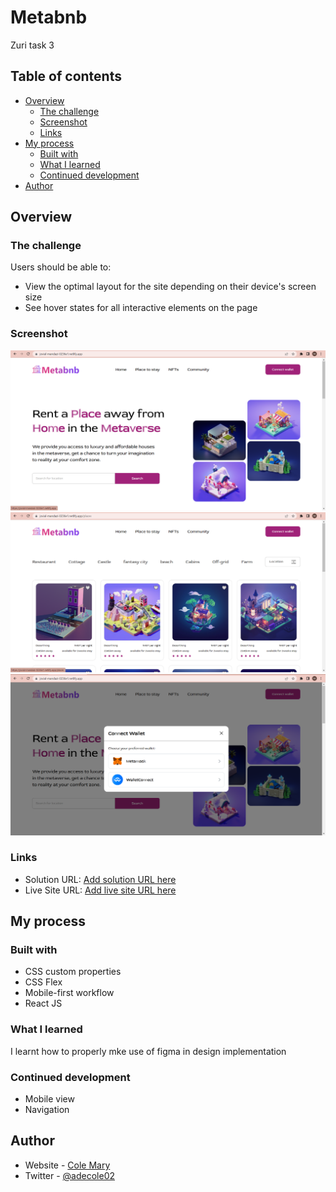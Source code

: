 # Metabnb
Zuri task 3

## Table of contents

- [Overview](#overview)
  - [The challenge](#the-challenge)
  - [Screenshot](#screenshot)
  - [Links](#links)
- [My process](#my-process)
  - [Built with](#built-with)
  - [What I learned](#what-i-learned)
  - [Continued development](#continued-development)
- [Author](#author)

## Overview

### The challenge

Users should be able to:

- View the optimal layout for the site depending on their device's screen size
- See hover states for all interactive elements on the page

### Screenshot

![](screenshoti1.png)
![](screenshoti2.png)
![](screenshoti3.png)

### Links

- Solution URL: [Add solution URL here](https://github.com/adebimpecole/personal-profile-phase-2.git)
- Live Site URL: [Add live site URL here](https://jovial-mandazi-0236e1.netlify.app/)

## My process

### Built with

- CSS custom properties
- CSS Flex
- Mobile-first workflow
- React JS

### What I learned

I learnt how to properly mke use of figma in design implementation

### Continued development

- Mobile view
- Navigation

## Author

- Website - [Cole Mary](https://soft-eclair-07ffdb.netlify.app/contact)
- Twitter - [@adecole02](https://twitter.com/adecole02)

